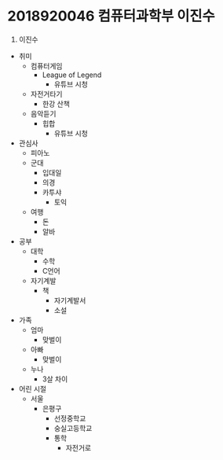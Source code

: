 # 2018920046 컴퓨터과학부 이진수
1. 이진수
  - 취미 
    - 컴퓨터게임
      - League of Legend
        - 유튜브 시청
    - 자전거타기
      - 한강 산책
    - 음악듣기
      - 힙합
        - 유튜브 시청
  - 관심사
    - 피아노
    - 군대
      - 입대일
      - 의경
      - 카투샤
        - 토익
    - 여행
      - 돈
      - 알바
  - 공부
    - 대학
      - 수학
      - C언어
    - 자기계발
      - 책
        - 자기계발서
        - 소설
  - 가족
    - 엄마
      - 맞벌이
    - 아빠
      - 맞벌이
    - 누나
      - 3살 차이
  - 어린 시절
    - 서울
      - 은평구
        - 선정중학교
        - 숭실고등학교
        - 통학
          - 자전거로
